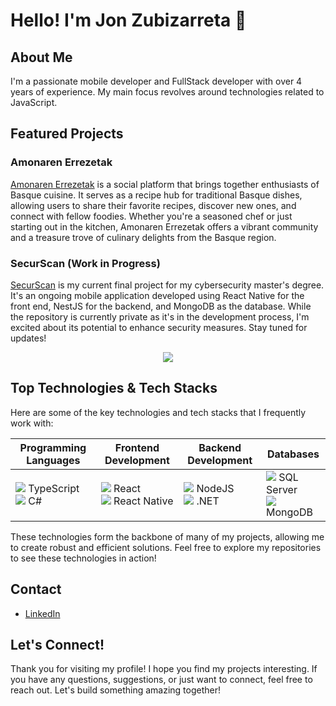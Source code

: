 # Hello! I'm Jon Zubizarreta 👋

## About Me

I'm a passionate mobile developer and FullStack developer with over 4 years of experience. My main focus revolves around technologies related to JavaScript.

## Featured Projects

### Amonaren Errezetak

[Amonaren Errezetak](https://github.com/Jonzubi/amonaren_errezetak.git) is a social platform that brings together enthusiasts of Basque cuisine. It serves as a recipe hub for traditional Basque dishes, allowing users to share their favorite recipes, discover new ones, and connect with fellow foodies. Whether you're a seasoned chef or just starting out in the kitchen, Amonaren Errezetak offers a vibrant community and a treasure trove of culinary delights from the Basque region.

### SecurScan (Work in Progress)

[SecurScan](https://github.com/Jonzubi/secur-scan) is my current final project for my cybersecurity master's degree. It's an ongoing mobile application developed using React Native for the front end, NestJS for the backend, and MongoDB as the database. While the repository is currently private as it's in the development process, I'm excited about its potential to enhance security measures. Stay tuned for updates!



<p align="center">
  <img src="https://github-readme-stats.vercel.app/api?username=Jonzubi&show_icons=true&hide_title=true&count_private=true&hide=prs&theme=radical" />
</p>

## Top Technologies & Tech Stacks

Here are some of the key technologies and tech stacks that I frequently work with:

<div align="center">
  <span>
    
| **Programming Languages** | **Frontend Development** | **Backend Development** | **Databases** |
| ------------------------- | ------------------------ | ---------------------- | ------------- |
| <img src="https://img.icons8.com/color/48/000000/typescript.png"/> TypeScript<br/><img src="https://img.icons8.com/color/48/000000/c-sharp-logo.png"/> C# | <img src="https://img.icons8.com/color/48/000000/react-native.png"/> React<br/><img src="https://img.icons8.com/color/48/000000/react-native.png"/> React Native | <img src="https://img.icons8.com/color/48/000000/nodejs.png"/> NodeJS<br/><img src="https://img.icons8.com/color/48/000000/dot-net.png"/> .NET | <img src="https://img.icons8.com/color/48/000000/sql.png"/> SQL Server<br/><img src="https://img.icons8.com/color/48/000000/mongodb.png"/> MongoDB |
  </span>
</div>
These technologies form the backbone of many of my projects, allowing me to create robust and efficient solutions. Feel free to explore my repositories to see these technologies in action!


## Contact

- [LinkedIn](https://www.linkedin.com/in/jon-zubizarreta-1884ab166/)

## Let's Connect!

Thank you for visiting my profile! I hope you find my projects interesting. If you have any questions, suggestions, or just want to connect, feel free to reach out. Let's build something amazing together!
